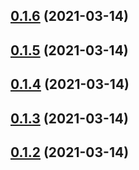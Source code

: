 ## [0.1.6](https://github.com/EnessenE/ERIKBot/compare/v0.1.5...v0.1.6) (2021-03-14)



## [0.1.5](https://github.com/EnessenE/ERIKBot/compare/v0.1.4...v0.1.5) (2021-03-14)



## [0.1.4](https://github.com/EnessenE/ERIKBot/compare/v0.1.3...v0.1.4) (2021-03-14)



## [0.1.3](https://github.com/EnessenE/ERIKBot/compare/v0.1.2...v0.1.3) (2021-03-14)



## [0.1.2](https://github.com/EnessenE/ERIKBot/compare/v0.1.1...v0.1.2) (2021-03-14)



